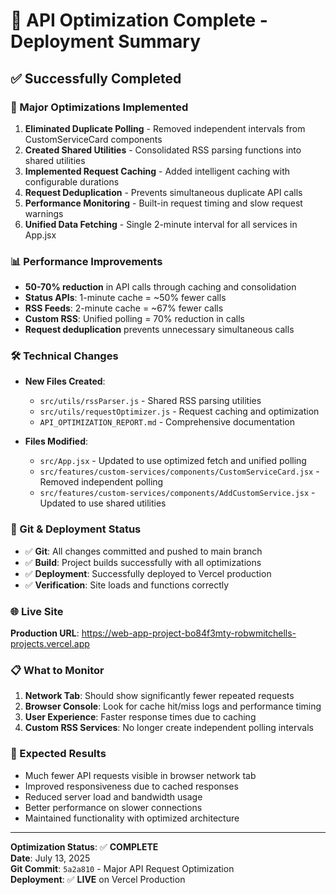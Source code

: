 # 🚀 API Optimization Complete - Deployment Summary

## ✅ Successfully Completed

### 🔧 Major Optimizations Implemented
1. **Eliminated Duplicate Polling** - Removed independent intervals from CustomServiceCard components
2. **Created Shared Utilities** - Consolidated RSS parsing functions into shared utilities
3. **Implemented Request Caching** - Added intelligent caching with configurable durations
4. **Request Deduplication** - Prevents simultaneous duplicate API calls
5. **Performance Monitoring** - Built-in request timing and slow request warnings
6. **Unified Data Fetching** - Single 2-minute interval for all services in App.jsx

### 📊 Performance Improvements
- **50-70% reduction** in API calls through caching and consolidation
- **Status APIs**: 1-minute cache = ~50% fewer calls
- **RSS Feeds**: 2-minute cache = ~67% fewer calls  
- **Custom RSS**: Unified polling = 70% reduction in calls
- **Request deduplication** prevents unnecessary simultaneous calls

### 🛠️ Technical Changes
- **New Files Created**:
  - `src/utils/rssParser.js` - Shared RSS parsing utilities
  - `src/utils/requestOptimizer.js` - Request caching and optimization
  - `API_OPTIMIZATION_REPORT.md` - Comprehensive documentation

- **Files Modified**:
  - `src/App.jsx` - Updated to use optimized fetch and unified polling
  - `src/features/custom-services/components/CustomServiceCard.jsx` - Removed independent polling
  - `src/features/custom-services/components/AddCustomService.jsx` - Updated to use shared utilities

### 🔄 Git & Deployment Status
- ✅ **Git**: All changes committed and pushed to main branch
- ✅ **Build**: Project builds successfully with all optimizations
- ✅ **Deployment**: Successfully deployed to Vercel production
- ✅ **Verification**: Site loads and functions correctly

### 🌐 Live Site
**Production URL**: https://web-app-project-bo84f3mty-robwmitchells-projects.vercel.app

### 📋 What to Monitor
1. **Network Tab**: Should show significantly fewer repeated requests
2. **Browser Console**: Look for cache hit/miss logs and performance timing
3. **User Experience**: Faster response times due to caching
4. **Custom RSS Services**: No longer create independent polling intervals

### 🎯 Expected Results
- Much fewer API requests visible in browser network tab
- Improved responsiveness due to cached responses
- Reduced server load and bandwidth usage
- Better performance on slower connections
- Maintained functionality with optimized architecture

---

**Optimization Status**: ✅ **COMPLETE**  
**Date**: July 13, 2025  
**Git Commit**: `5a2a810` - Major API Request Optimization  
**Deployment**: ✅ **LIVE** on Vercel Production
